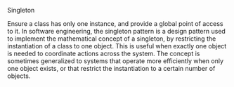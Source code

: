 Singleton

Ensure a class has only one instance, and provide a global point of access to it.
In software engineering, the singleton pattern is a design pattern used to implement the mathematical concept of a singleton, by restricting the instantiation of a class to one object. This is useful when exactly one object is needed to coordinate actions across the system. The concept is sometimes generalized to systems that operate more efficiently when only one object exists, or that restrict the instantiation to a certain number of objects.